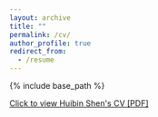 ```yaml
---
layout: archive
title: ""
permalink: /cv/
author_profile: true
redirect_from:
  - /resume
---
```


{% include base_path %}

[Click to view Huibin Shen's CV [PDF]](http://huibinshen.github.io/files/huibinshen_cv.pdf)
